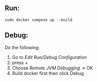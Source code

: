 ## Run:

```
sudo docker compose up --build
```

## Debug:

Do the following:
1. Go to *Edit Run/Debug Configuration*
2. press *+*
3. Choose *Remote JVM Debugging* -> OK
4. Build docker first then click Debug
